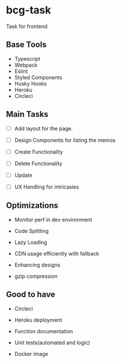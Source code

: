 # bcg-task

Task for frontend

## Base Tools

-   Typescript
-   Webpack
-   Eslint
-   Styled Components
-   Husky Hooks
-   Heroku
-   Circleci

## Main Tasks

-   [ ] Add layout for the page.

-   [ ] Design Components for listing the memos

-   [ ] Create Functionality

-   [ ] Delete Functionality

-   [ ] Update

-   [ ] UX Handling for intricasies

## Optimizations

-   Monitor perf in dev environment

-   Code Splitting

-   Lazy Loading

-   CDN usage efficiently with fallback

-   Enhancing designs

-   gzip compression

## Good to have

-   Circleci

-   Heroku deployment

-   Function documentation

-   Unit tests(automated and logic)

-   Docker Image
